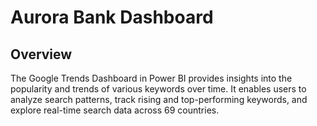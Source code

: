 # Aurora Bank Dashboard

## Overview
The Google Trends Dashboard in Power BI provides insights into the popularity and trends of various keywords over time. It enables users to analyze search patterns, track rising and top-performing keywords, and explore real-time search data across 69 countries.
